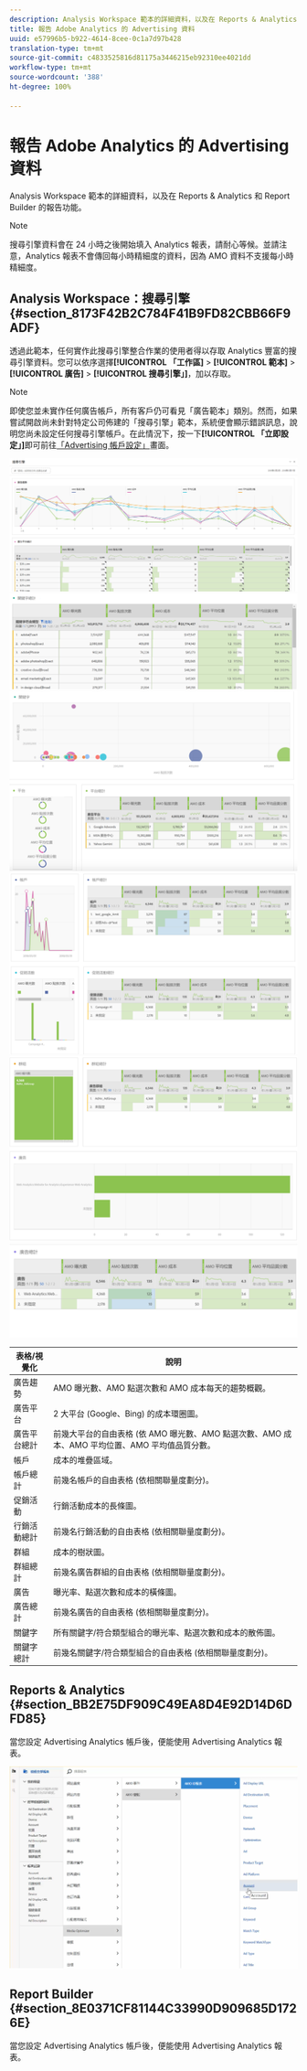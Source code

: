 ```yaml
---
description: Analysis Workspace 範本的詳細資料，以及在 Reports & Analytics 和 Report Builder 的報告功能。
title: 報告 Adobe Analytics 的 Advertising 資料
uuid: e57996b5-b922-4614-8cee-0c1a7d97b428
translation-type: tm+mt
source-git-commit: c4833525816d81175a3446215eb92310ee4021dd
workflow-type: tm+mt
source-wordcount: '388'
ht-degree: 100%

---
```



# 報告 Adobe Analytics 的 Advertising 資料

Analysis Workspace 範本的詳細資料，以及在 Reports &amp; Analytics 和 Report Builder 的報告功能。

>[!NOTE]
>
> 搜尋引擎資料會在 24 小時之後開始填入 Analytics 報表，請耐心等候。並請注意，Analytics 報表不會傳回每小時精細度的資料，因為 AMO 資料不支援每小時精細度。

## Analysis Workspace：搜尋引擎 {#section_8173F42B2C784F41B9FD82CBB66F9ADF}

透過此範本，任何實作此搜尋引擎整合作業的使用者得以存取 Analytics 豐富的搜尋引擎資料。您可以依序選擇&#x200B;**[!UICONTROL 「工作區]** > **[!UICONTROL 範本]** > **[!UICONTROL 廣告]** > **[!UICONTROL 搜尋引擎」]**，加以存取。

>[!NOTE]
>
>即使您並未實作任何廣告帳戶，所有客戶仍可看見「廣告範本」類別。然而，如果嘗試開啟尚未針對特定公司佈建的「搜尋引擎」範本，系統便會顯示錯誤訊息，說明您尚未設定任何搜尋引擎帳戶。在此情況下，按一下&#x200B;**[!UICONTROL 「立即設定」]**&#x200B;即可前往[「Advertising 帳戶設定」](/help/integrate/c-advertising-analytics/c-adanalytics-workflow/aa-create-ad-account.md)畫面。

![](assets/aa_aw.png)  ![](assets/aa_aw2.png) ![](assets/aa_aw3.png) ![](assets/aa_aw4.png)  ![](assets/aa_aw5.png) ![](assets/aa_aw6.png)

| 表格/視覺化 | 說明 |
|--- |--- |
| 廣告趨勢 | AMO 曝光數、AMO 點選次數和 AMO 成本每天的趨勢概觀。 |
| 廣告平台 | 2 大平台 (Google、Bing) 的成本環圈圖。 |
| 廣告平台總計 | 前幾大平台的自由表格 (依 AMO 曝光數、AMO 點選次數、AMO 成本、AMO 平均位置、AMO 平均值品質分數。 |
| 帳戶 | 成本的堆疊區域。 |
| 帳戶總計 | 前幾名帳戶的自由表格 (依相關聯量度劃分)。 |
| 促銷活動 | 行銷活動成本的長條圖。 |
| 行銷活動總計 | 前幾名行銷活動的自由表格 (依相關聯量度劃分)。 |
| 群組  | 成本的樹狀圖。 |
| 群組總計 | 前幾名廣告群組的自由表格 (依相關聯量度劃分)。 |
| 廣告 | 曝光率、點選次數和成本的橫條圖。 |
| 廣告總計 | 前幾名廣告的自由表格 (依相關聯量度劃分)。 |
| 關鍵字 | 所有關鍵字/符合類型組合的曝光率、點選次數和成本的散佈圖。 |
| 關鍵字總計 | 前幾名關鍵字/符合類型組合的自由表格 (依相關聯量度劃分)。 |

## Reports &amp; Analytics {#section_BB2E75DF909C49EA8D4E92D14D6DFD85}

當您設定 Advertising Analytics 帳戶後，便能使用 Advertising Analytics 報表。

![](assets/aa_randa.png)

## Report Builder {#section_8E0371CF81144C33990D909685D1726E}

當您設定 Advertising Analytics 帳戶後，便能使用 Advertising Analytics 報表。
